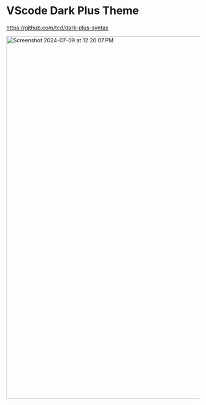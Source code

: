 # VScode Dark Plus Theme

https://github.com/tcd/dark-plus-syntax

<img width="947" alt="Screenshot 2024-07-09 at 12 20 07 PM" src="https://github.com/d1y/vscode_dark_plus.zed/assets/28816690/4869c349-3a4f-4452-bea4-70640b9d32ea">
